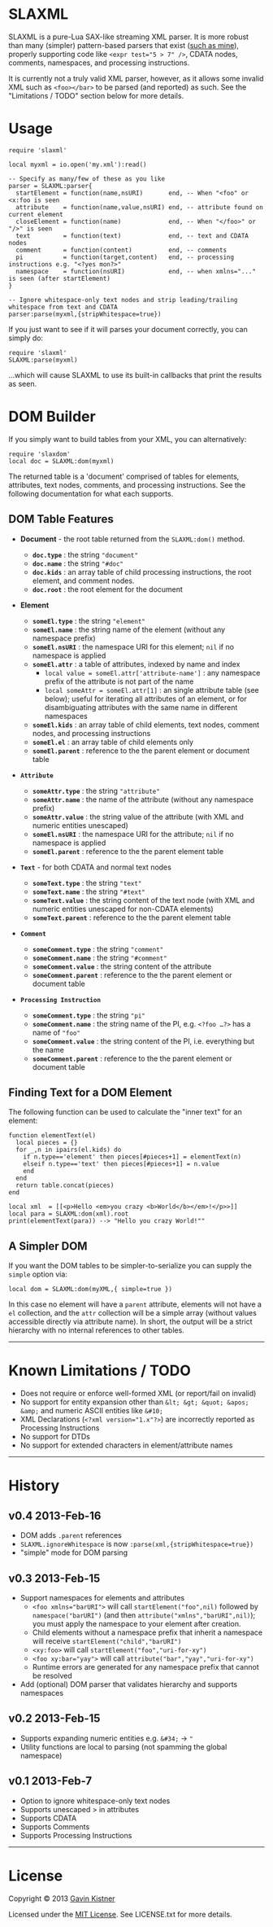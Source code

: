 # SLAXML
SLAXML is a pure-Lua SAX-like streaming XML parser. It is more robust than 
many (simpler) pattern-based parsers that exist ([such as mine][1]), properly
supporting code like `<expr test="5 > 7" />`, CDATA nodes, comments, namespaces,
and processing instructions.

It is currently not a truly valid XML parser, however, as it allows some invalid
XML such as `<foo></bar>` to be parsed (and reported) as such.
See the "Limitations / TODO" section below for more details.

[1]: http://phrogz.net/lua/AKLOMParser.lua

# Usage
    require 'slaxml'

    local myxml = io.open('my.xml'):read()

    -- Specify as many/few of these as you like
    parser = SLAXML:parser{
      startElement = function(name,nsURI)       end, -- When "<foo" or <x:foo is seen
      attribute    = function(name,value,nsURI) end, -- attribute found on current element
      closeElement = function(name)             end, -- When "</foo>" or "/>" is seen
      text         = function(text)             end, -- text and CDATA nodes
      comment      = function(content)          end, -- comments
      pi           = function(target,content)   end, -- processing instructions e.g. "<?yes mon?>"
      namespace    = function(nsURI)            end, -- when xmlns="..." is seen (after startElement)
    }

    -- Ignore whitespace-only text nodes and strip leading/trailing whitespace from text and CDATA
    parser:parse(myxml,{stripWhitespace=true})

If you just want to see if it will parses your document correctly, you can simply do:

    require 'slaxml'
    SLAXML:parse(myxml)

…which will cause SLAXML to use its built-in callbacks that print the results as seen.

# DOM Builder

If you simply want to build tables from your XML, you can alternatively:

    require 'slaxdom'
    local doc = SLAXML:dom(myxml)

The returned table is a 'document' comprised of tables for elements, attributes, text nodes, comments, and processing instructions. See the following documentation for what each supports.

## DOM Table Features

* **Document** - the root table returned from the `SLAXML:dom()` method.
  * **`doc.type`** : the string `"document"`
  * **`doc.name`** : the string `"#doc"`
  * **`doc.kids`** : an array table of child processing instructions, the root element, and comment nodes.
  * **`doc.root`** : the root element for the document

* **Element**
  * **`someEl.type`** : the string `"element"`
  * **`someEl.name`** : the string name of the element (without any namespace prefix)
  * **`someEl.nsURI`** : the namespace URI for this element; `nil` if no namespace is applied
  * **`someEl.attr`** : a table of attributes, indexed by name and index
    * `local value = someEl.attr['attribute-name']` : any namespace prefix of the attribute is not part of the name
    * `local someAttr = someEl.attr[1]` : an single attribute table (see below); useful for iterating all attributes of an element, or for disambiguating attributes with the same name in different namespaces
  * **`someEl.kids`** : an array table of child elements, text nodes, comment nodes, and processing instructions
  * **`someEl.el`** : an array table of child elements only
  * **`someEl.parent`** : reference to the the parent element or document table

* **`Attribute`**
  * **`someAttr.type`** : the string `"attribute"`
  * **`someAttr.name`** : the name of the attribute (without any namespace prefix)
  * **`someAttr.value`** : the string value of the attribute (with XML and numeric entities unescaped)
  * **`someEl.nsURI`** : the namespace URI for the attribute; `nil` if no namespace is applied
  * **`someEl.parent`** : reference to the the parent element table

* **`Text`** - for both CDATA and normal text nodes
  * **`someText.type`** : the string `"text"`
  * **`someText.name`** : the string `"#text"`
  * **`someText.value`** : the string content of the text node (with XML and numeric entities unescaped for non-CDATA elements)
  * **`someText.parent`** : reference to the the parent element table

* **`Comment`**
  * **`someComment.type`** : the string `"comment"`
  * **`someComment.name`** : the string `"#comment"`
  * **`someComment.value`** : the string content of the attribute
  * **`someComment.parent`** : reference to the the parent element or document table

* **`Processing Instruction`**
  * **`someComment.type`** : the string `"pi"`
  * **`someComment.name`** : the string name of the PI, e.g. `<?foo …?>` has a name of `"foo"`
  * **`someComment.value`** : the string content of the PI, i.e. everything but the name
  * **`someComment.parent`** : reference to the the parent element or document table

## Finding Text for a DOM Element

The following function can be used to calculate the "inner text" for an element:

    function elementText(el)
      local pieces = {}
      for _,n in ipairs(el.kids) do
        if n.type=='element' then pieces[#pieces+1] = elementText(n)
        elseif n.type=='text' then pieces[#pieces+1] = n.value
        end
      end
      return table.concat(pieces)
    end
    
    local xml  = [[<p>Hello <em>you crazy <b>World</b></em>!</p>>]]
    local para = SLAXML:dom(xml).root
    print(elementText(para)) --> "Hello you crazy World!""

## A Simpler DOM

If you want the DOM tables to be simpler-to-serialize you can supply the `simple` option via:

    local dom = SLAXML:dom(myXML,{ simple=true })

In this case no element will have a `parent` attribute, elements will not have a `el` collection, and the `attr` collection will be a simple array (without values accessible directly via attribute name). In short, the output will be a strict hierarchy with no internal references to other tables.

----

# Known Limitations / TODO
- Does not require or enforce well-formed XML (or report/fail on invalid)
- No support for entity expansion other than
  `&lt; &gt; &quot; &apos; &amp;` and numeric ASCII entities like `&#10;`
- XML Declarations (`<?xml version="1.x"?>`) are incorrectly reported
  as Processing Instructions
- No support for DTDs
- No support for extended characters in element/attribute names

----

# History

## v0.4 2013-Feb-16
+ DOM adds `.parent` references
+ `SLAXML.ignoreWhitespace` is now `:parse(xml,{stripWhitespace=true})`
+ "simple" mode for DOM parsing

## v0.3 2013-Feb-15
+ Support namespaces for elements and attributes
  + `<foo xmlns="barURI">` will call `startElement("foo",nil)` followed by
    `namespace("barURI")` (and then `attribute("xmlns","barURI",nil)`);
    you must apply the namespace to your element after creation.
  + Child elements without a namespace prefix that inherit a namespace will
    receive `startElement("child","barURI")`
  + `<xy:foo>` will call `startElement("foo","uri-for-xy")`
  + `<foo xy:bar="yay">` will call `attribute("bar","yay","uri-for-xy")`
  + Runtime errors are generated for any namespace prefix that cannot be resolved
+ Add (optional) DOM parser that validates hierarchy and supports namespaces

## v0.2 2013-Feb-15
+ Supports expanding numeric entities e.g. `&#34;` -> `"`
+ Utility functions are local to parsing (not spamming the global namespace)

## v0.1 2013-Feb-7
+ Option to ignore whitespace-only text nodes
+ Supports unescaped > in attributes
+ Supports CDATA
+ Supports Comments
+ Supports Processing Instructions

----

# License
Copyright © 2013 [Gavin Kistner](mailto:!@phrogz.net)

Licensed under the [MIT License](http://opensource.org/licenses/MIT). See LICENSE.txt for more details.
